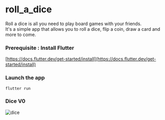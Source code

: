 # roll_a_dice

Roll a dice is all you need to play board games with your friends. \
It's a simple app that allows you to roll a dice, flip a coin, draw a card and more to come.

### Prerequisite : Install Flutter

[https://docs.flutter.dev/get-started/install](https://docs.flutter.dev/get-started/install)

### Launch the app

```flutter run```

### Dice V0

![dice](screenshots/dice_v0.gif)
